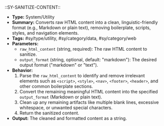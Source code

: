 ::SY-SANITIZE-CONTENT::
- **Type:** System/Utility
- **Summary:** Converts raw HTML content into a clean, linguistic-friendly format (e.g., Markdown or plain text), removing boilerplate, scripts, styles, and navigation elements.
- **Tags:** #sy/type/utility, #sy/category/data, #sy/category/web
- **Parameters:**
    - `raw_html_content` (string, required): The raw HTML content to sanitize.
    - `output_format` (string, optional, default: "markdown"): The desired output format ("markdown" or "text").
- **Behavior:**
    1.  Parse the `raw_html_content` to identify and remove irrelevant elements such as `<script>`, `<style>`, `<nav>`, `<footer>`, `<header>`, and other common boilerplate sections.
    2.  Convert the remaining meaningful HTML content into the specified `output_format` (Markdown or plain text).
    3.  Clean up any remaining artifacts like multiple blank lines, excessive whitespace, or unwanted special characters.
    4.  Return the sanitized content.
- **Output:** The cleaned and formatted content as a string.
